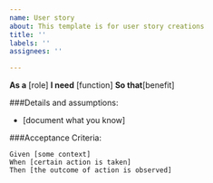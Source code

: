 ```yaml
---
name: User story
about: This template is for user story creations
title: ''
labels: ''
assignees: ''

---
```


**As a** [role]
**I need** [function]
**So that**[benefit]

###Details and assumptions:
* [document what you know]

###Acceptance Criteria:
  
 ```gherkin
 Given [some context]
 When [certain action is taken]
 Then [the outcome of action is observed]
 ```

